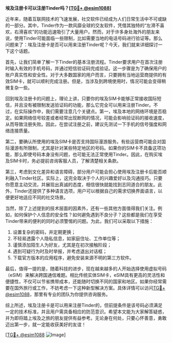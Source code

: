 **埃及注册卡可以注册Tinder吗？[[TG💪+ @esim1088](https://t.me/s/esim1088)]**

近年来，随着互联网技术的飞速发展，社交软件已经成为人们日常生活中不可或缺的一部分。其中，Tinder作为一款风靡全球的交友软件，凭借其独特的“左滑不喜欢，右滑喜欢”的功能迅速吸引了大量用户。然而，对于许多身处海外的朋友来说，使用Tinder可能面临一些限制，比如需要当地的电话号码进行验证等。那么问题来了：埃及注册卡是否可以用来注册Tinder呢？今天，我们就来详细探讨一下这个话题。

首先，让我们简单了解一下Tinder的基本注册流程。Tinder要求用户在首次注册时输入有效的手机号码，并通过短信验证码完成验证。这一步骤是为了确保用户的账户真实性和安全性。对于大多数国家的用户而言，只要拥有当地运营商提供的有效SIM卡，就可以顺利完成注册。但是，当涉及到跨境使用时，情况可能会变得稍微复杂一些。

回到埃及注册卡的问题上，理论上讲，只要你的埃及SIM卡能够正常接收国际短信，并且没有被限制发送验证码的功能，那么它完全可以用来注册Tinder。不过，在实际操作中，我们需要注意几个关键点。第一，埃及本地的网络环境是否稳定。如果网络信号较差或者经常出现断网的情况，可能会影响验证码的接收速度，从而导致注册失败。因此，在尝试注册之前，建议先测试一下手机的信号强度和网络连接质量。

第二，要确认所使用的埃及SIM卡是否支持国际漫游服务。有些运营商可能会对国际漫游有所限制，尤其是针对某些特定地区的号码。如果你的SIM卡不具备这项功能，那么即使号码本身没有问题，也可能无法正常使用Tinder。因此，在购买埃及SIM卡时，务必提前咨询客服人员，了解清楚相关条款。

第三，考虑到文化差异和语言障碍，部分用户可能会担心使用埃及注册卡后能否顺利融入Tinder社区。实际上，这完全取决于个人的兴趣爱好以及沟通技巧。只要你愿意主动交流，并展现出真诚的态度，相信很快就能找到志同道合的朋友。此外，Tinder还提供了多种语言选项，用户可以根据自己的需求切换界面语言，以便更好地适应不同的社交场景。

当然，除了上述提到的技术层面的因素外，还有一些其他方面值得我们关注。例如，如何保护个人信息的安全性？如何避免遇到不良分子？这些都是我们在享受Tinder带来的便利的同时必须警惕的问题。为此，我们可以采取以下措施：

1. 设置复杂的密码，并定期更换；
2. 不轻易透露个人隐私信息，如家庭住址、工作单位等；
3. 谨慎添加陌生人为好友，尤其是在初次接触阶段；
4. 遇到可疑行为时及时举报，并考虑退出对话框；
5. 下载官方版本的应用程序，避免安装来源不明的第三方软件。

最后，值得一提的是，随着科技的进步，现在越来越多的人开始选择使用虚拟号码（eSIM）来解决跨国通信难题。相比传统实体SIM卡，eSIM具有更高的灵活性和便捷性，不仅可以节省携带成本，还能随时切换不同的国家和地区。如果你经常需要在国外旅行或工作，不妨考虑一下这种新型解决方案。具体详情可以访问[TG💪+ @esim1088](https://t.me/s/esim1088)，那里有专业的团队为你提供咨询服务。

综上所述，埃及注册卡是可以用来注册Tinder的，但前提条件是该号码必须满足一定的技术标准，并且用户需具备相应的防范意识。希望本文能为大家解答疑惑，并为即将踏上埃及之旅的朋友提供有益参考。无论身在何处，只要心怀善意，勇敢迈出第一步，就一定能收获美好的友谊！

[[TG💪+ @esim1088](https://t.me/s/esim1088) ![Image](https://i.postimg.cc/4NQfJmqS/Snipaste-2025-05-13-00-14-12.png)]